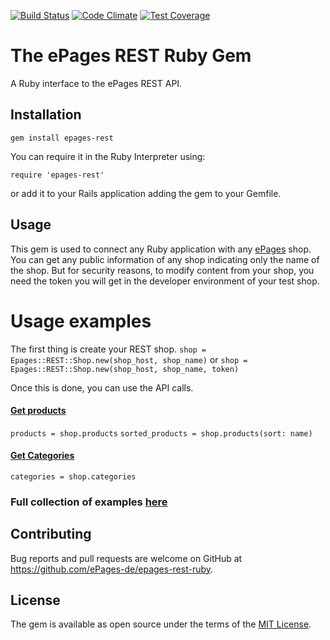 [![Build Status](https://travis-ci.org/ePages-de/epages-rest-ruby.svg)](https://travis-ci.org/ePages-de/epages-rest-ruby)
[![Code Climate](https://codeclimate.com/github/ePages-de/epages-rest-ruby/badges/gpa.svg)](https://codeclimate.com/github/ePages-de/epages-rest-ruby)
[![Test Coverage](https://codeclimate.com/github/ePages-de/epages-rest-ruby/badges/coverage.svg)](https://codeclimate.com/github/ePages-de/epages-rest-ruby/coverage)

# The ePages REST Ruby Gem

A Ruby interface to the ePages REST API.

## Installation

```
gem install epages-rest
```

You can require it in the Ruby Interpreter using:
```
require 'epages-rest'
```
or add it to your Rails application adding the gem to your Gemfile.

## Usage

This gem is used to connect any Ruby application with any [ePages](http://www.epages.com/en/) shop.
You can get any public information of any shop indicating only the name of the shop.
But for security reasons, to modify content from your shop, you need the token you will get in the developer environment of your test shop.

# Usage examples

The first thing is create your REST shop.
`shop = Epages::REST::Shop.new(shop_host, shop_name)` or `shop = Epages::REST::Shop.new(shop_host, shop_name, token)`

Once this is done, you can use the API calls.

#### [Get products](https://developer.epages.com/apps/api-reference/get-shops-shopid-products.html)
`products = shop.products`
`sorted_products = shop.products(sort: name)`

#### [Get Categories](https://developer.epages.com/apps/api-reference/get-shops-shopid-categories.html)
`categories = shop.categories`

### Full collection of examples [here](https://github.com/ePages-de/epages-rest-ruby/tree/master/examples)

## Contributing

Bug reports and pull requests are welcome on GitHub at https://github.com/ePages-de/epages-rest-ruby.

## License

The gem is available as open source under the terms of the [MIT License](http://opensource.org/licenses/MIT).
